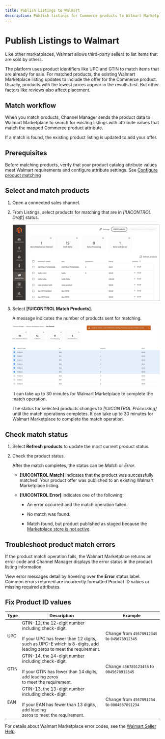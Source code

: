 ```yaml
---
title: Publish Listings to Walmart
description: Publish listings for Commerce products to Walmart Marketplace to begin selling.
--- 
```

# Publish Listings to Walmart

Like other marketplaces, Walmart allows third-party sellers to list items that are sold by others. 

The platform uses product identifiers like UPC and GTIN to match items that are already for sale.
For matched products, the existing Walmart Marketplace listing updates to include the offer for the Commerce product. 
Usually, products with the lowest prices appear in the results first. But other factors like reviews also affect placement.

## Match workflow

When you match products, Channel Manager sends the product data to Walmart Marketplace to search for existing listings with attribute values that match the mapped Commerce product attribute.

If a match is found, the existing product listing is updated to add your offer. 

## Prerequisites

Before matching products, verify that your product catalog attribute values meet Walmart requirements and configure attribute settings. See [Configure product matching](map-product-attributes-for-matching.md)


## Select and match products

1. Open a connected sales channel.

1. From Listings, select products for matching that are in *[!UICONTROL Draft]* status.

   ![Select products from Listings and send for matching](assets/products-in-marketplace-sales-channel.png)

1. Select **[!UICONTROL Match Products]**.

   A message indicates the number of products sent for matching.

   ![Send products to the connected sales channel](assets/products-submit-for-matching.png)

   It can take up to 30 minutes for Walmart Marketplace to complete the match operation. 
   
   The status for selected products changes to *[!UICONTROL Processing]* until the match operations completes. It can take up to 30 minutes for Walmart Marketplace to complete the match operation.

## Check match status

1.  Select **Refresh products** to update the most current product status.

1.  Check the product status.

    After the match completes, the status can be *Match* or *Error*.

    * **[!UICONTROL Match]** indicates that the product was successfully matched. Your product offer was published to an existing Walmart Marketplace listing.

    * **[!UICONTROL Error]** indicates one of the following:

      * An error occurred and the match operation failed.

      * No match was found.

      * Match found, but product published as staged because the [Marketplace store is not active](walmart-prerequisites.md#walmart-marketplace-store-status).

## Troubleshoot product match errors

If the product match operation fails, the Walmart Marketplace returns an error code and Channel Manager displays the error status in the product listing information.

View error messages detail by hovering over the **Error** status label. Common errors returned are incorrectly formatted Product ID values or missing required attributes.


## Fix Product ID values

| Type | Description                                                                                                                                                                        | Example                                     |
|------|------------------------------------------------------------------------------------------------------------------------------------------------------------------------------------|---------------------------------------------|
| UPC  | GTIN-12, the 12-digit number including check-digit.</br></br>If your UPC has fewer than 12 digits, such as UPC-E which is 8-digits, add</br>leading zeros to meet the requirement. | Change from `45678912345` to `045678912345` |
| GTIN | GTIN-14, the 14-digit number including check-digit.</br></br>If your GTIN has fewer than 14 digits, add leading zeros </br>to meet the requirement.                                | Change `456789123456` to `0045678912345`    |
| EAN  | GTIN-13, the 13-digit number including check-digit.</br></br>If your EAN has fewer than 13 digits, add leading</br>zeros to meet the requirement.                                  | Change from `4567891234` to `0004567891234` |

For details about Walmart Marketplace error codes, see the [Walmart Seller Help](https://sellerhelp.walmart.com/s/guide?article=000005844).
